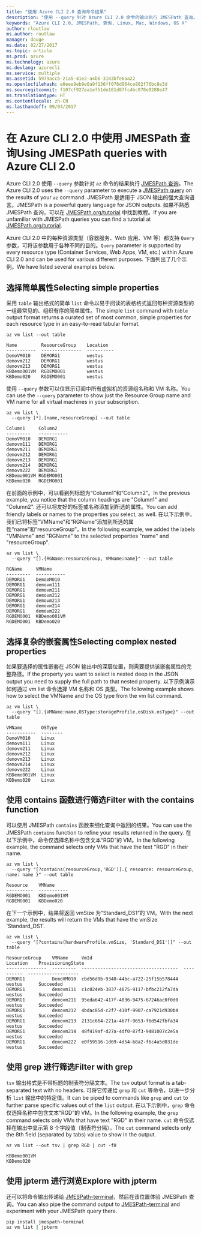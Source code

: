 ```yaml
---
title: "使用 Azure CLI 2.0 查询命令结果"
description: "使用 --query 针对 Azure CLI 2.0 命令的输出执行 JMESPath 查询。"
keywords: "Azure CLI 2.0, JMESPath, 查询, Linux, Mac, Windows, OS X"
author: rloutlaw
ms.author: routlaw
manager: douge
ms.date: 02/27/2017
ms.topic: article
ms.prod: azure
ms.technology: azure
ms.devlang: azurecli
ms.service: multiple
ms.assetid: 5979acc5-21a5-41e2-a4b6-3183bfe6aa22
ms.openlocfilehash: e0eee9eb9e0a9f136ff076d064ce802f76bc8e3d
ms.sourcegitcommit: f107cf927ea1ef51de181d87fc4bc078e9288e47
ms.translationtype: HT
ms.contentlocale: zh-CN
ms.lasthandoff: 09/04/2017
---
```

# <a name="using-jmespath-queries-with-azure-cli-20"></a><span data-ttu-id="f515b-104">在 Azure CLI 2.0 中使用 JMESPath 查询</span><span class="sxs-lookup"><span data-stu-id="f515b-104">Using JMESPath queries with Azure CLI 2.0</span></span>

<span data-ttu-id="f515b-105">Azure CLI 2.0 使用 `--query` 参数针对 `az` 命令的结果执行 [JMESPath 查询](http://jmespath.org)。</span><span class="sxs-lookup"><span data-stu-id="f515b-105">The Azure CLI 2.0 uses the `--query` parameter to execute a [JMESPath query](http://jmespath.org) on the results of your `az` command.</span></span> <span data-ttu-id="f515b-106">JMESPath 是适用于 JSON 输出的强大查询语言。</span><span class="sxs-lookup"><span data-stu-id="f515b-106">JMESPath is a powerful query language for JSON outputs.</span></span>  <span data-ttu-id="f515b-107">如果不熟悉 JMESPath 查询，可以在 [JMESPath.org/tutorial](http://JMESPath.org/tutorial.html) 中找到教程。</span><span class="sxs-lookup"><span data-stu-id="f515b-107">If you are unfamiliar with JMESPath queries you can find a tutorial at [JMESPath.org/tutorial](http://JMESPath.org/tutorial.html).</span></span>

<span data-ttu-id="f515b-108">Azure CLI 2.0 中的每种资源类型（容器服务、Web 应用、VM 等）都支持 `Query` 参数，可将该参数用于各种不同的目的。</span><span class="sxs-lookup"><span data-stu-id="f515b-108">`Query` parameter is supported by every resource type (Container Services, Web Apps, VM, etc.) within Azure CLI 2.0 and can be used for various different purposes.</span></span>  <span data-ttu-id="f515b-109">下面列出了几个示例。</span><span class="sxs-lookup"><span data-stu-id="f515b-109">We have listed several examples below.</span></span>

## <a name="selecting-simple-properties"></a><span data-ttu-id="f515b-110">选择简单属性</span><span class="sxs-lookup"><span data-stu-id="f515b-110">Selecting simple properties</span></span>

<span data-ttu-id="f515b-111">采用 `table` 输出格式的简单 `list` 命令以易于阅读的表格格式返回每种资源类型的一组最常见的、组织有序的简单属性。</span><span class="sxs-lookup"><span data-stu-id="f515b-111">The simple `list` command with `table` output format returns a curated set of most common, simple properties for each resource type in an easy-to-read tabular format.</span></span>

```azurecli-interactive
az vm list --out table
```

```
Name         ResourceGroup    Location
-----------  ---------------  ----------
DemoVM010    DEMORG1          westus
demovm212    DEMORG1          westus
demovm213    DEMORG1          westus
KBDemo001VM  RGDEMO001        westus
KBDemo020    RGDEMO001        westus
```

<span data-ttu-id="f515b-112">使用 `--query` 参数可以仅显示订阅中所有虚拟机的资源组名称和 VM 名称。</span><span class="sxs-lookup"><span data-stu-id="f515b-112">You can use the `--query` parameter to show just the Resource Group name and VM name for all virtual machines in your subscription.</span></span>

```azurecli-interactive
az vm list \
  --query [*].[name,resourceGroup] --out table
```

```
Column1     Column2
---------   -----------
DemoVM010   DEMORG1
demovm111   DEMORG1
demovm211   DEMORG1
demovm212   DEMORG1
demovm213   DEMORG1
demovm214   DEMORG1
demovm222   DEMORG1
KBDemo001VM RGDEMO001
KBDemo020   RGDEMO001
```

<span data-ttu-id="f515b-113">在前面的示例中，可以看到列标题为“Column1”和“Column2”。</span><span class="sxs-lookup"><span data-stu-id="f515b-113">In the previous example, you notice that the column headings are "Column1" and "Column2".</span></span>  <span data-ttu-id="f515b-114">还可以将友好的标签或名称添加到所选的属性。</span><span class="sxs-lookup"><span data-stu-id="f515b-114">You can add friendly labels or names to the properties you select, as well.</span></span>  <span data-ttu-id="f515b-115">在以下示例中，我们已将标签“VMName”和“RGName”添加到所选的属性“name”和“resourceGroup”。</span><span class="sxs-lookup"><span data-stu-id="f515b-115">In the following example, we added the labels "VMName" and "RGName" to the selected properties "name" and "resourceGroup".</span></span>


```azurecli-interactive
az vm list \
  --query "[].{RGName:resourceGroup, VMName:name}" --out table
```

```
RGName     VMName
---------  -----------
DEMORG1    DemoVM010
DEMORG1    demovm111
DEMORG1    demovm211
DEMORG1    demovm212
DEMORG1    demovm213
DEMORG1    demovm214
DEMORG1    demovm222
RGDEMO001  KBDemo001VM
RGDEMO001  KBDemo020
```

## <a name="selecting-complex-nested-properties"></a><span data-ttu-id="f515b-116">选择复杂的嵌套属性</span><span class="sxs-lookup"><span data-stu-id="f515b-116">Selecting complex nested properties</span></span>

<span data-ttu-id="f515b-117">如果要选择的属性嵌套在 JSON 输出中的深层位置，则需要提供该嵌套属性的完整路径。</span><span class="sxs-lookup"><span data-stu-id="f515b-117">If the property you want to select is nested deep in the JSON output you need to supply the full path to that nested property.</span></span> <span data-ttu-id="f515b-118">以下示例演示如何通过 vm list 命令选择 VM 名称和 OS 类型。</span><span class="sxs-lookup"><span data-stu-id="f515b-118">The following example shows how to select the VMName and the OS type from the vm list command.</span></span>

```azurecli-interactive
az vm list \
  --query "[].{VMName:name,OSType:storageProfile.osDisk.osType}" --out table
```

```
VMName       OSType
-----------  --------
DemoVM010    Linux
demovm111    Linux
demovm211    Linux
demovm212    Linux
demovm213    Linux
demovm214    Linux
demovm222    Linux
KBDemo001VM  Linux
KBDemo020    Linux
```

## <a name="filter-with-the-contains-function"></a><span data-ttu-id="f515b-119">使用 contains 函数进行筛选</span><span class="sxs-lookup"><span data-stu-id="f515b-119">Filter with the contains function</span></span>

<span data-ttu-id="f515b-120">可以使用 JMESPath `contains` 函数来细化查询中返回的结果。</span><span class="sxs-lookup"><span data-stu-id="f515b-120">You can use the JMESPath `contains` function to refine your results returned in the query.</span></span>
<span data-ttu-id="f515b-121">在以下示例中，命令仅选择名称中包含文本“RGD”的 VM。</span><span class="sxs-lookup"><span data-stu-id="f515b-121">In the following example, the command selects only VMs that have the text "RGD" in their name.</span></span>  

```azurecli-interactive
az vm list \
  --query "[?contains(resourceGroup,'RGD')].{ resource: resourceGroup, name: name }" --out table
```

```
Resource    VMName
----------  -----------
RGDEMO001   KBDemo001VM
RGDEMO001   KBDemo020
```

<span data-ttu-id="f515b-122">在下一个示例中，结果将返回 vmSize 为“Standard_DS1”的 VM。</span><span class="sxs-lookup"><span data-stu-id="f515b-122">With the next example, the results will return the VMs that have the vmSize 'Standard_DS1'.</span></span>

```azurecli-interactive
az vm list \
  --query "[?contains(hardwareProfile.vmSize, 'Standard_DS1')]" --out table
```

```
ResourceGroup    VMName     VmId                                  Location    ProvisioningState
---------------  ---------  ------------------------------------  ----------  -------------------
DEMORG1          DemoVM010  cbd56d9b-9340-44bc-a722-25f15b578444  westus      Succeeded
DEMORG1          demovm111  c1c024eb-3837-4075-9117-bfbc212fa7da  westus      Succeeded
DEMORG1          demovm211  95eda642-417f-4036-9475-67246ac0f0d0  westus      Succeeded
DEMORG1          demovm212  4bdac85d-c2f7-410f-9907-ca7921d930b4  westus      Succeeded
DEMORG1          demovm213  2131c664-221a-4b7f-9653-f6d542fbfa34  westus      Succeeded
DEMORG1          demovm214  48f419af-d27a-4df0-87f3-9481007c2e5a  westus      Succeeded
DEMORG1          demovm222  e0f59516-1d69-4d54-b8a2-f6c4a5d031de  westus      Succeeded
```

## <a name="filter-with-grep"></a><span data-ttu-id="f515b-123">使用 grep 进行筛选</span><span class="sxs-lookup"><span data-stu-id="f515b-123">Filter with grep</span></span>

<span data-ttu-id="f515b-124">`tsv` 输出格式是不带标题的制表符分隔文本。</span><span class="sxs-lookup"><span data-stu-id="f515b-124">The `tsv` output format is a tab-separated text with no headers.</span></span> <span data-ttu-id="f515b-125">可将它传递给 `grep` 和 `cut` 等命令，以进一步分析 `list` 输出中的特定值。</span><span class="sxs-lookup"><span data-stu-id="f515b-125">It can be piped to commands like `grep` and `cut` to further parse specific values out of the `list` output.</span></span> <span data-ttu-id="f515b-126">在以下示例中，`grep` 命令仅选择名称中包含文本“RGD”的 VM。</span><span class="sxs-lookup"><span data-stu-id="f515b-126">In the following example, the `grep` command selects only VMs that have text "RGD" in their name.</span></span>  <span data-ttu-id="f515b-127">`cut` 命令仅选择在输出中显示第 8 个字段值（制表符分隔）。</span><span class="sxs-lookup"><span data-stu-id="f515b-127">The `cut` command selects only the 8th field (separated by tabs) value to show in the output.</span></span>

```azurecli-interactive
az vm list --out tsv | grep RGD | cut -f8
```

```
KBDemo001VM
KBDemo020
```

## <a name="explore-with-jpterm"></a><span data-ttu-id="f515b-128">使用 jpterm 进行浏览</span><span class="sxs-lookup"><span data-stu-id="f515b-128">Explore with jpterm</span></span>

<span data-ttu-id="f515b-129">还可以将命令输出传递给 [JMESPath-terminal](https://github.com/jmespath/jmespath.terminal)，然后在该位置体验 JMESPath 查询。</span><span class="sxs-lookup"><span data-stu-id="f515b-129">You can also pipe the command output to [JMESPath-terminal](https://github.com/jmespath/jmespath.terminal) and experiment with your JMESPath query there.</span></span>

```bash
pip install jmespath-terminal
az vm list | jpterm
```

